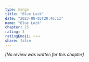 ```yaml
---
type: manga
title: "Blue Lock"
date: "2023-08-05T20:46:11"
name: "Blue Lock"
chapter: 25
rating: 3
ratingEmoji: ⭐️⭐️⭐️
share: false
---
```


*[No review was written for this chapter]*
